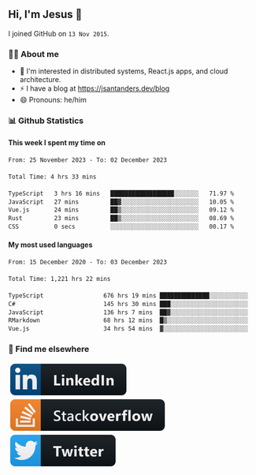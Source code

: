 ## Hi, I'm Jesus 👋

I joined GitHub on `13 Nov 2015`.

<!-- Talking about you -->

### 👨‍💻 About me

- 👦 I'm interested in distributed systems, React.js apps, and cloud architecture.
- ⚡️ I have a blog at <https://jsantanders.dev/blog>
- 😄 Pronouns: he/him

### 📊 Github Statistics

#### This week I spent my time on

<!--START_SECTION:weekly-->

```txt
From: 25 November 2023 - To: 02 December 2023

Total Time: 4 hrs 33 mins

TypeScript   3 hrs 16 mins   ██████████████████░░░░░░░   71.97 %
JavaScript   27 mins         ██▓░░░░░░░░░░░░░░░░░░░░░░   10.05 %
Vue.js       24 mins         ██▒░░░░░░░░░░░░░░░░░░░░░░   09.12 %
Rust         23 mins         ██▒░░░░░░░░░░░░░░░░░░░░░░   08.69 %
CSS          0 secs          ░░░░░░░░░░░░░░░░░░░░░░░░░   00.17 %
```

<!--END_SECTION:weekly-->

#### My most used languages

<!--START_SECTION:alltime-->

```txt
From: 15 December 2020 - To: 03 December 2023

Total Time: 1,221 hrs 22 mins

TypeScript                 676 hrs 19 mins ██████████████░░░░░░░░░░░   55.37 %
C#                         145 hrs 30 mins ███░░░░░░░░░░░░░░░░░░░░░░   11.91 %
JavaScript                 136 hrs 7 mins  ██▓░░░░░░░░░░░░░░░░░░░░░░   11.15 %
RMarkdown                  68 hrs 12 mins  █▒░░░░░░░░░░░░░░░░░░░░░░░   05.58 %
Vue.js                     34 hrs 54 mins  ▓░░░░░░░░░░░░░░░░░░░░░░░░   02.86 %
```

<!--END_SECTION:alltime-->

### 📢 Find me elsewhere

<p>
  <a target="_blank" href="https://linkedin.com/in/jsantanders">
    <img src="https://github.com/jsantanders/jsantanders/blob/master/img/linkedin.svg" alt="LinkedIn" style="vertical-align:top; margin:4px">
  </a>
  
  <a target="_blank" href="https://stackoverflow.com/users/7318331/jesus-santander">
    <img src="https://github.com/jsantanders/jsantanders/blob/master/img/stackoverflow.svg" alt="StackOverflow" style="vertical-align:top; margin:4px">
  </a>
  
  <a target="_blank" href="http://twitter.com/jsantanders">
    <img src="https://github.com/jsantanders/jsantanders/blob/master/img/twitter.svg" alt="Twitter" style="vertical-align:top; margin:4px">
  </a>
</p>
